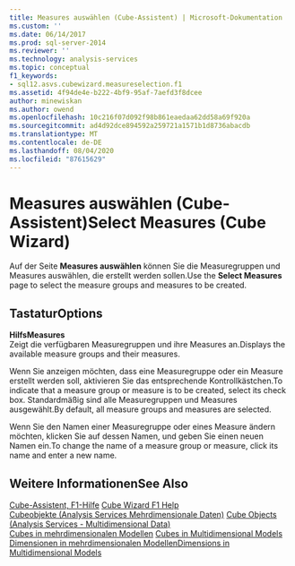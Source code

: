 ```yaml
---
title: Measures auswählen (Cube-Assistent) | Microsoft-Dokumentation
ms.custom: ''
ms.date: 06/14/2017
ms.prod: sql-server-2014
ms.reviewer: ''
ms.technology: analysis-services
ms.topic: conceptual
f1_keywords:
- sql12.asvs.cubewizard.measureselection.f1
ms.assetid: 4f94de4e-b222-4bf9-95af-7aefd3f8dcee
author: minewiskan
ms.author: owend
ms.openlocfilehash: 10c216f07d092f98b861eaedaa62dd58a69f920a
ms.sourcegitcommit: ad4d92dce894592a259721a1571b1d8736abacdb
ms.translationtype: MT
ms.contentlocale: de-DE
ms.lasthandoff: 08/04/2020
ms.locfileid: "87615629"
---
```

# <a name="select-measures-cube-wizard"></a><span data-ttu-id="4baec-102">Measures auswählen (Cube-Assistent)</span><span class="sxs-lookup"><span data-stu-id="4baec-102">Select Measures (Cube Wizard)</span></span>
  <span data-ttu-id="4baec-103">Auf der Seite **Measures auswählen** können Sie die Measuregruppen und Measures auswählen, die erstellt werden sollen.</span><span class="sxs-lookup"><span data-stu-id="4baec-103">Use the **Select Measures** page to select the measure groups and measures to be created.</span></span>  
  
## <a name="options"></a><span data-ttu-id="4baec-104">Tastatur</span><span class="sxs-lookup"><span data-stu-id="4baec-104">Options</span></span>  
 <span data-ttu-id="4baec-105">**Hilfs**</span><span class="sxs-lookup"><span data-stu-id="4baec-105">**Measures**</span></span>  
 <span data-ttu-id="4baec-106">Zeigt die verfügbaren Measuregruppen und ihre Measures an.</span><span class="sxs-lookup"><span data-stu-id="4baec-106">Displays the available measure groups and their measures.</span></span>  
  
 <span data-ttu-id="4baec-107">Wenn Sie anzeigen möchten, dass eine Measuregruppe oder ein Measure erstellt werden soll, aktivieren Sie das entsprechende Kontrollkästchen.</span><span class="sxs-lookup"><span data-stu-id="4baec-107">To indicate that a measure group or measure is to be created, select its check box.</span></span> <span data-ttu-id="4baec-108">Standardmäßig sind alle Measuregruppen und Measures ausgewählt.</span><span class="sxs-lookup"><span data-stu-id="4baec-108">By default, all measure groups and measures are selected.</span></span>  
  
 <span data-ttu-id="4baec-109">Wenn Sie den Namen einer Measuregruppe oder eines Measure ändern möchten, klicken Sie auf dessen Namen, und geben Sie einen neuen Namen ein.</span><span class="sxs-lookup"><span data-stu-id="4baec-109">To change the name of a measure group or measure, click its name and enter a new name.</span></span>  
  
## <a name="see-also"></a><span data-ttu-id="4baec-110">Weitere Informationen</span><span class="sxs-lookup"><span data-stu-id="4baec-110">See Also</span></span>  
 <span data-ttu-id="4baec-111">[Cube-Assistent, F1-Hilfe](cube-wizard-f1-help.md) </span><span class="sxs-lookup"><span data-stu-id="4baec-111">[Cube Wizard F1 Help](cube-wizard-f1-help.md) </span></span>  
 <span data-ttu-id="4baec-112">[Cubeobjekte &#40;Analysis Services Mehrdimensionale Daten&#41;](multidimensional-models-olap-logical-cube-objects/cube-objects-analysis-services-multidimensional-data.md) </span><span class="sxs-lookup"><span data-stu-id="4baec-112">[Cube Objects &#40;Analysis Services - Multidimensional Data&#41;](multidimensional-models-olap-logical-cube-objects/cube-objects-analysis-services-multidimensional-data.md) </span></span>  
 <span data-ttu-id="4baec-113">[Cubes in mehrdimensionalen Modellen](multidimensional-models/cubes-in-multidimensional-models.md) </span><span class="sxs-lookup"><span data-stu-id="4baec-113">[Cubes in Multidimensional Models](multidimensional-models/cubes-in-multidimensional-models.md) </span></span>  
 [<span data-ttu-id="4baec-114">Dimensionen in mehrdimensionalen Modellen</span><span class="sxs-lookup"><span data-stu-id="4baec-114">Dimensions in Multidimensional Models</span></span>](multidimensional-models/dimensions-in-multidimensional-models.md)  
  
  
